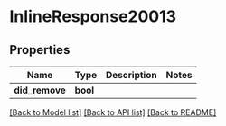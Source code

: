 # InlineResponse20013

## Properties

Name | Type | Description | Notes
------------ | ------------- | ------------- | -------------
**did_remove** | **bool** |  | 

[[Back to Model list]](../README.md#documentation-for-models) [[Back to API list]](../README.md#documentation-for-api-endpoints) [[Back to README]](../README.md)


